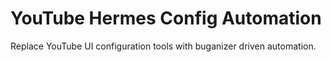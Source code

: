 <!--* freshness: { owner: 'victorngo' reviewed: '2020-05-04' } *-->

# YouTube Hermes Config Automation

Replace YouTube UI configuration tools with buganizer driven automation.
